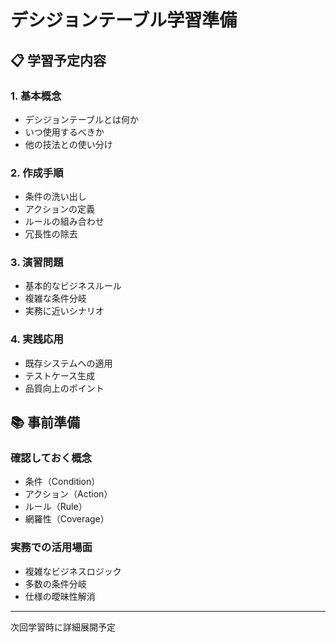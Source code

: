 # デシジョンテーブル学習準備

## 📋 学習予定内容

### 1. 基本概念
- デシジョンテーブルとは何か
- いつ使用するべきか
- 他の技法との使い分け

### 2. 作成手順
- 条件の洗い出し
- アクションの定義
- ルールの組み合わせ
- 冗長性の除去

### 3. 演習問題
- 基本的なビジネスルール
- 複雑な条件分岐
- 実務に近いシナリオ

### 4. 実践応用
- 既存システムへの適用
- テストケース生成
- 品質向上のポイント

## 📚 事前準備

### 確認しておく概念
- 条件（Condition）
- アクション（Action）
- ルール（Rule）
- 網羅性（Coverage）

### 実務での活用場面
- 複雑なビジネスロジック
- 多数の条件分岐
- 仕様の曖昧性解消

---
次回学習時に詳細展開予定
